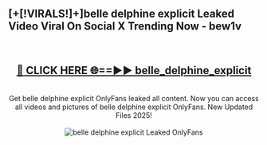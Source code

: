 <h2>[+[!VIRALS!]+]belle delphine explicit Leaked Video Viral On Social X Trending Now - bew1v</h2>
<br>
<div align="center">
<h2><a href="https://libra.edu.pl?belle_delphine_explicit" rel="nofollow">🔴 CLICK HERE 🌐==►► belle_delphine_explicit</a></h2>
<br>
Get belle delphine explicit OnlyFans leaked all content. Now you can access all videos and pictures of belle delphine explicit OnlyFans. New Updated Files 2025!
<br>
<br>
<a href="https://libra.edu.pl?belle_delphine_explicit" rel="nofollow" data-target="animated-image.originalLink"><img src="https://i.ibb.co.com/WyWwxjT/player-gif2.gif" alt="belle delphine explicit Leaked OnlyFans" style="max-width: 100%; display: inline-block;" data-target="animated-image.originalImage"></a>
</div>
<br>